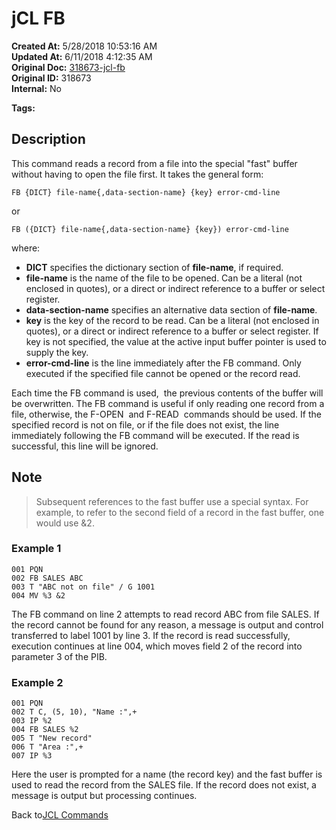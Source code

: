 # jCL FB

**Created At:** 5/28/2018 10:53:16 AM  
**Updated At:** 6/11/2018 4:12:35 AM  
**Original Doc:** [318673-jcl-fb](https://docs.jbase.com/45792-jcl/318673-jcl-fb)  
**Original ID:** 318673  
**Internal:** No

**Tags:**
<badge text='buffer' vertical='middle' />
<badge text='jcl' vertical='middle' />

## Description

This command reads a record from a file into the special "fast" buffer without having to open the file first. It takes the general form:

```
FB {DICT} file-name{,data-section-name} {key} error-cmd-line
```

or

```
FB ({DICT} file-name{,data-section-name} {key}) error-cmd-line
```

where:

- **DICT** specifies the dictionary section of **file-name**, if required.
- **file-name** is the name of the file to be opened. Can be a literal (not enclosed in quotes), or a direct or indirect reference to a buffer or select register.
- **data-section-name** specifies an alternative data section of **file-name**.
- **key** is the key of the record to be read. Can be a literal (not enclosed in quotes), or a direct or indirect reference to a buffer or select register. If key is not specified, the value at the active input buffer
pointer is used to supply the key.
- **error-cmd-line** is the line immediately after the FB command. Only executed if the specified file cannot be opened or the record read.

Each time the FB command is used,  the previous contents of the buffer will be overwritten. The FB command is useful if only reading one record from a file, otherwise, the F-OPEN  and F-READ  commands should be used. If the specified record is not on file, or if the file does not exist, the line immediately following the FB command will be executed. If the read is successful, this line will be ignored.

## Note

> Subsequent references to the fast buffer use a special syntax. For example, to refer to the second field of a record in the fast buffer, one would use &2.

### Example 1

```
001 PQN
002 FB SALES ABC
003 T "ABC not on file" / G 1001
004 MV %3 &2
```

The FB command on line 2 attempts to read record ABC from file SALES. If the record cannot be found for any reason, a message is output and control transferred to label 1001 by line 3. If the record is read successfully, execution continues at line 004, which moves field 2 of the record into parameter 3 of the PIB.

### Example 2

```
001 PQN
002 T C, (5, 10), "Name :",+
003 IP %2
004 FB SALES %2
005 T "New record"
006 T "Area :",+
007 IP %3
```

Here the user is prompted for a name (the record key) and the fast buffer is used to read the record from the SALES file. If the record does not exist, a message is output but processing continues.

Back to[JCL Commands](./../jcl-commands)
